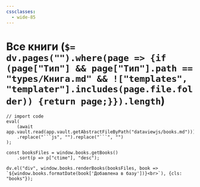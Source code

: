 ```yaml
---
cssclasses:
  - wide-85
---
```

# Все книги (`$= dv.pages("").where(page => {if (page["Тип"] && page["Тип"].path == "types/Книга.md" && !["templates", "templater"].includes(page.file.folder)) {return page;}}).length`)

```dataviewjs
// import code
eval(
    (await app.vault.read(app.vault.getAbstractFileByPath("dataviewjs/books.md")))
    .replace("```js", "").replace("```", "")
);

const booksFiles = window.books.getBooks()
    .sort(p => p["ctime"], "desc");

dv.el("div", window.books.renderBooks(booksFiles, book => `${window.books.formatDate(book['Добавлена в базу'])}<br>`), {cls: "books"});
```